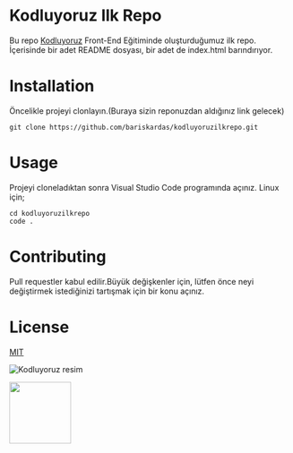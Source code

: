 # Kodluyoruz Ilk Repo
Bu repo [Kodluyoruz](https://www.kodluyoruz.org/) Front-End Eğitiminde oluşturduğumuz ilk repo. İçerisinde bir adet README dosyası, bir adet de index.html barındırıyor.

# Installation
Öncelikle projeyi clonlayın.(Buraya sizin reponuzdan aldığınız link gelecek)

`git clone https://github.com/bariskardas/kodluyoruzilkrepo.git`


# Usage
Projeyi cloneladıktan sonra Visual Studio Code programında açınız.
Linux için;

```
cd kodluyoruzilkrepo
code . 
```

# Contributing
Pull requestler kabul edilir.Büyük değişkenler için, lütfen önce neyi değiştirmek istediğinizi tartışmak için bir konu açınız.


# License
[MIT](https://choosealicense.com/licenses/mit/)


![Kodluyoruz resim](https://media.kommunity.com/communities/kodluyoruz/17637/27971846_748761281998348_2999043640998413504_n.png?p=community-800)

<img src="https://github.com/favicon.ico" width="110">